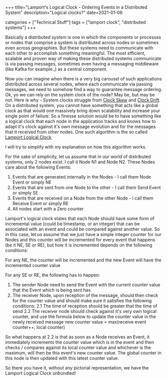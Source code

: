 +++
title="Lamport's Logical Clock - Ordering Events in a Distributed System"
description="Logical clocks?"
date=2021-01-06

categories = ["Technical Stuff"]
tags = ["lamport clock", "distributed systems"]
+++


Basically a distributed system is one in which the components or processes or nodes that comprise a system is distributed across nodes or sometimes even 
across geographies. But these systems need to communicate with each other to accomplish something meaningful. The most efficient, scalable and proven way 
of making these distributed systems communicate is via passing messages, sometimes even having a messaging middleware (like Kafka for example.,) as a 
central component.

Now you can imagine when there is a very big carousel of such applications distributed across several nodes, where each communicate via passing messages, 
we need to somehow find a way to guarantee message ordering. Ok, yo we can rely on the system clock of the node? May be, but may be not. Here is why - 
System clocks struggle from [Clock Skew](https://en.wikipedia.org/wiki/Clock_skew) and [Clock Drift](https://en.wikipedia.org/wiki/Clock_drift). On a 
distributed system, you cannot have something that acts like a global clock as that would one massively bring down scalability and increase your single 
point of failure. So a finesse solution would be to have something like a logical clock that each node in the application tracks and knows how to adapt 
it's clock against it's own message evolution and for the messages that it received from other nodes. One such algorithm is the so 
called [Lamport Logical Clock](https://en.wikipedia.org/wiki/Lamport_timestamp#Lamport's_logical_clock_in_distributed_systems)

I will try to simplify with my explanation on how this algorithm works.

For the sake of simplicity, let us assume that in our world of distributed systems, only 2 nodes exist. I call it Node N1 and Node N2. These Nodes care 
about the following Events:

1. Events that are generated internally in the Nodes - I call them Node Event or simply NE
2. Events that are sent from one Node to the other - I call them Send Event or simply SE
3. Events that are received on a Node from the other Node - I call them Receive Event or simply RE
4. All nodes start with a Zero counter

Lamport's logical clock states that each Node should have some form of incremental value (could be timestamp, or an integer) that can be associated with an 
event and could be compared against another value. So in this case, let us assume that we just have a simple integer counter for our Nodes and this counter 
will be incremented for every event that happens (be it NE, SE or RE), but how it is incremented depends on the following conditions:

For any NE, the counter will be incremented and the new Event will have the incremented counter value

For any SE or RE, the following has to happen:

1. The sender Node need to send the Event with the current counter value that the Event which is being sent has
2. The receiver Node, upon reception of the message, should then check for the counter value and should make sure it satisfies the following conditions:
   2.1 The time of reception should be greater that the time of send
   2.2 The receiver node should check against it's very own logical counter, and use the formula below to update the counter value in the newly received message
   new counter value = max(receive event counter++, local counter)

So what happens at 2.2 is that as soon as a Node receives an Event, it immediately increments the counter value which is in the event and then 
checks / compares against its local counter value and whichever is the maximum, will then be this event's new counter value. The global counter in this 
node is then updated with this latest counter value.

So there you have it, without any pictorial representation, we have the Lamport Logical Clock unbundled!
